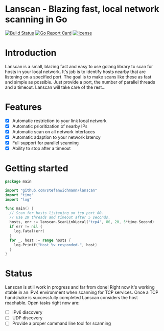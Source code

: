 # **Lanscan** - Blazing fast, local network scanning in Go
[![Build Status](https://travis-ci.org/stefanwichmann/lanscan.svg?branch=master)](https://travis-ci.org/stefanwichmann/lanscan)
[![Go Report Card](https://goreportcard.com/badge/github.com/stefanwichmann/lanscan)](https://goreportcard.com/report/github.com/stefanwichmann/lanscan)
[![license](https://img.shields.io/badge/license-MIT-blue.svg)](https://github.com/stefanwichmann/lanscan/blob/master/LICENSE)

# Introduction
Lanscan is a small, blazing fast and easy to use golang library to scan for hosts in your local network. It's job is to identify hosts nearby that are listening on a specified port. The goal is to make scans like these as fast and simple as possible. Just provide a port, the number of parallel threads and a timeout. Lanscan will take care of the rest...

# Features
- [x] Automatic restriction to your link local network
- [x] Automatic prioritization of nearby IPs
- [x] Automatic scan on all network interfaces
- [x] Automatic adaption to your network latency
- [x] Full support for parallel scanning
- [x] Ability to stop after a timeout

# Getting started
```go
package main

import "github.com/stefanwichmann/lanscan"
import "time"
import "log"

func main() {
  // Scan for hosts listening on tcp port 80.
  // Use 20 threads and timeout after 5 seconds.
  hosts, err := lanscan.ScanLinkLocal("tcp4", 80, 20, 5*time.Second)
  if err != nil {
    log.Fatal(err)
  }
  for _, host := range hosts {
    log.Printf("Host %v responded.", host)
  }
}

```

# Status
Lanscan is still work in progress and far from done! Right now it's working stable in an IPv4 environment when scanning for TCP services. Once a TCP handshake is successfully completed Lanscan considers the host reachable. Open tasks right now are:

- [ ] IPv6 discovery
- [ ] UDP discovery
- [ ] Provide a proper command line tool for scanning
